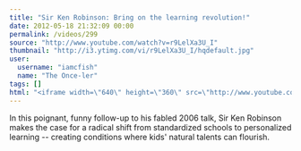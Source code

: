 ```yaml
---
title: "Sir Ken Robinson: Bring on the learning revolution!"
date: 2012-05-18 21:32:09 00:00
permalink: /videos/299
source: "http://www.youtube.com/watch?v=r9LelXa3U_I"
thumbnail: "http://i3.ytimg.com/vi/r9LelXa3U_I/hqdefault.jpg"
user:
  username: "iamcfish"
  name: "The Once-ler"
tags: []
html: "<iframe width=\"640\" height=\"360\" src=\"http://www.youtube.com/embed/r9LelXa3U_I?wmode=transparent&fs=1&feature=oembed\" frameborder=\"0\" allowfullscreen></iframe>"
---
```


In this poignant, funny follow-up to his fabled 2006 talk, Sir Ken Robinson makes the case for a radical shift from standardized schools to personalized learning -- creating conditions where kids' natural talents can flourish.